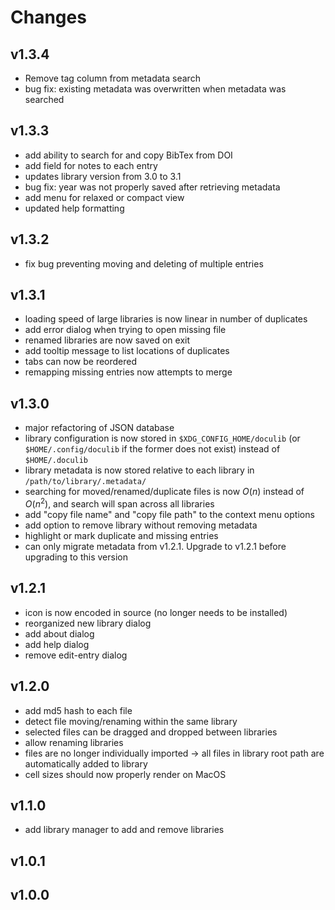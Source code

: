 # Changes

## v1.3.4
* Remove tag column from metadata search
* bug fix: existing metadata was overwritten when metadata was searched

## v1.3.3
* add ability to search for and copy BibTex from DOI
* add field for notes to each entry
* updates library version from 3.0 to 3.1
* bug fix: year was not properly saved after retrieving metadata
* add menu for relaxed or compact view
* updated help formatting

## v1.3.2
* fix bug preventing moving and deleting of multiple entries

## v1.3.1
* loading speed of large libraries is now linear in number of duplicates
* add error dialog when trying to open missing file
* renamed libraries are now saved on exit
* add tooltip message to list locations of duplicates
* tabs can now be reordered
* remapping missing entries now attempts to merge

## v1.3.0
* major refactoring of JSON database
* library configuration is now stored in `$XDG_CONFIG_HOME/doculib` (or `$HOME/.config/doculib` if the former does not exist) instead of `$HOME/.doculib`
* library metadata is now stored relative to each library in `/path/to/library/.metadata/`
* searching for moved/renamed/duplicate files is now $O(n)$ instead of $O(n^2)$, and search will span across all libraries
* add "copy file name" and "copy file path" to the context menu options
* add option to remove library without removing metadata
* highlight or mark duplicate and missing entries
* can only migrate metadata from v1.2.1. Upgrade to v1.2.1 before upgrading to this version

## v1.2.1
* icon is now encoded in source (no longer needs to be installed)
* reorganized new library dialog
* add about dialog
* add help dialog
* remove edit-entry dialog

## v1.2.0
* add md5 hash to each file
* detect file moving/renaming within the same library
* selected files can be dragged and dropped between libraries
* allow renaming libraries
* files are no longer individually imported -> all files in library root path are automatically added to library
* cell sizes should now properly render on MacOS

## v1.1.0
* add library manager to add and remove libraries

## v1.0.1

## v1.0.0
